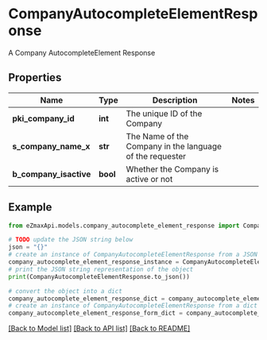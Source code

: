# CompanyAutocompleteElementResponse

A Company AutocompleteElement Response

## Properties

Name | Type | Description | Notes
------------ | ------------- | ------------- | -------------
**pki_company_id** | **int** | The unique ID of the Company | 
**s_company_name_x** | **str** | The Name of the Company in the language of the requester | 
**b_company_isactive** | **bool** | Whether the Company is active or not | 

## Example

```python
from eZmaxApi.models.company_autocomplete_element_response import CompanyAutocompleteElementResponse

# TODO update the JSON string below
json = "{}"
# create an instance of CompanyAutocompleteElementResponse from a JSON string
company_autocomplete_element_response_instance = CompanyAutocompleteElementResponse.from_json(json)
# print the JSON string representation of the object
print(CompanyAutocompleteElementResponse.to_json())

# convert the object into a dict
company_autocomplete_element_response_dict = company_autocomplete_element_response_instance.to_dict()
# create an instance of CompanyAutocompleteElementResponse from a dict
company_autocomplete_element_response_form_dict = company_autocomplete_element_response.from_dict(company_autocomplete_element_response_dict)
```
[[Back to Model list]](../README.md#documentation-for-models) [[Back to API list]](../README.md#documentation-for-api-endpoints) [[Back to README]](../README.md)


